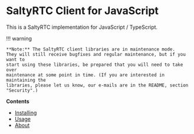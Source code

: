 # SaltyRTC Client for JavaScript

This is a SaltyRTC implementation for JavaScript / TypeScript.

!!! warning

    **Note:** The SaltyRTC client libraries are in maintenance mode.
    They will still receive bugfixes and regular maintenance, but if you want to
    start using these libraries, be prepared that you will need to take over
    maintenance at some point in time. (If you are interested in maintaining the
    libraries, please let us know, our e-mails are in the README, section
    "Security".)

**Contents**

* [Installing](installing.md)
* [Usage](usage.md)
* [About](about.md)

